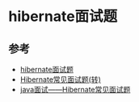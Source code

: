 # hibernate面试题


## 参考

- [hibernate面试题](https://blog.csdn.net/hi_kevin/article/details/7284155)
- [Hibernate常见面试题(转)](http://www.cnblogs.com/huajiezh/p/6415411.html)
- [java面试——Hibernate常见面试题](https://blog.csdn.net/qq1137623160/article/details/71194677)
